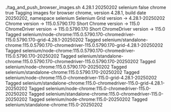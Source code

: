 ./tag_and_push_browser_images.sh 4.28.1 20250202 selenium false chrome true
Tagging images for browser chrome, version 4.28.1, build date 20250202, namespace selenium
Selenium Grid version -> 4.28.1-20250202
Chrome version -> 115.0.5790.170
Short Chrome version -> 115.0
ChromeDriver version -> 115.0.5790.170
Short ChromeDriver version -> 115.0
Tagged selenium/node-chrome:115.0.5790.170-chromedriver-115.0.5790.170-grid-4.28.1-20250202
Tagged selenium/standalone-chrome:115.0.5790.170-chromedriver-115.0.5790.170-grid-4.28.1-20250202
Tagged selenium/node-chrome:115.0.5790.170-chromedriver-115.0.5790.170-20250202
Tagged selenium/standalone-chrome:115.0.5790.170-chromedriver-115.0.5790.170-20250202
Tagged selenium/node-chrome:115.0.5790.170-20250202
Tagged selenium/standalone-chrome:115.0.5790.170-20250202
Tagged selenium/node-chrome:115.0-chromedriver-115.0-grid-4.28.1-20250202
Tagged selenium/standalone-chrome:115.0-chromedriver-115.0-grid-4.28.1-20250202
Tagged selenium/node-chrome:115.0-chromedriver-115.0-20250202
Tagged selenium/standalone-chrome:115.0-chromedriver-115.0-20250202
Tagged selenium/node-chrome:115.0-20250202
Tagged selenium/standalone-chrome:115.0-20250202

